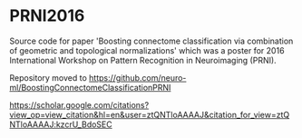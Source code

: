 # PRNI2016
Source code for paper 'Boosting connectome classification via combination of geometric and topological normalizations' which was a poster for 2016 International Workshop on Pattern Recognition in Neuroimaging (PRNI).

Repository moved to https://github.com/neuro-ml/BoostingConnectomeClassificationPRNI

https://scholar.google.com/citations?view_op=view_citation&hl=en&user=ztQNTloAAAAJ&citation_for_view=ztQNTloAAAAJ:kzcrU_BdoSEC
